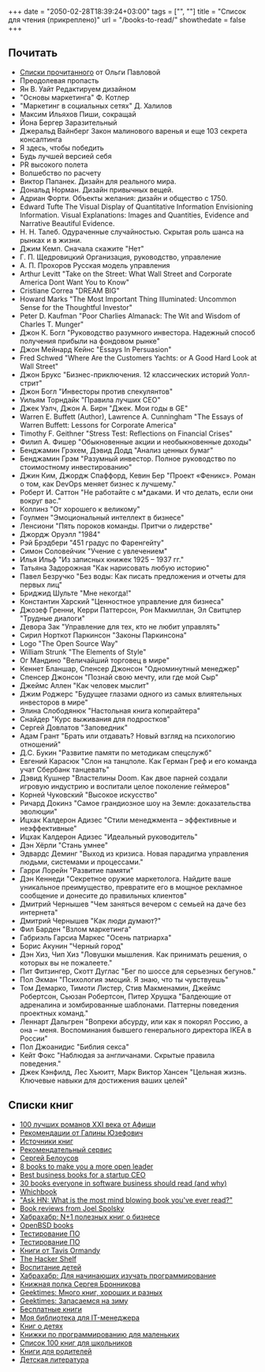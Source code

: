+++
date = "2050-02-28T18:39:24+03:00"
tags = ["", ""]
title = "Список для чтения (прикреплено)"
url = "/books-to-read/"
showthedate = false
+++

## Почитать

* [Списки прочитанного](http://olgapavlova.livejournal.com/tag/%D0%B4%D0%B0%D0%B2%D0%B0%D0%B9%D1%82%D0%B5%20%D0%BD%D0%B0%D0%BF%D0%B8%D1%88%D0%B5%D0%BC%20%D1%87%D1%82%D0%BE-%D0%BD%D0%B8%D0%B1%D1%83%D0%B4%D1%8C) от Ольги Павловой
* Преодолевая пропасть
* Ян В. Уайт Редактируем дизайном
* "Основы маркетинга" Ф. Котлер
* "Маркетинг в социальных сетях" Д. Халилов
* Максим Ильяхов Пиши, сокращай
* Йона Бергер Заразительный
* Джеральд Вайнберг Закон малинового варенья и еще 103 секрета консалтинга
* Я здесь, чтобы победить
* Будь лучшей версией себя
* PR высокого полета
* Волшебство по расчету
* Виктор Папанек. Дизайн для реального мира.
* Дональд Норман. Дизайн привычных вещей.
* Адриан Форти. Объекты желания: дизайн и общество с 1750.
* Edward Tufte The Visual Display of Quantitative Information
Envisioning Information. Visual Explanations: Images and Quantities, Evidence and Narrative Beautiful Evidence.
* Н. Н. Талеб. Одураченные случайностью. Скрытая роль шанса на рынках и в жизни.
* Джим Кемп. Сначала скажите "Нет"
* Г. П. Щедровицкий Организация, руководство, управление
* А. П. Прохоров Русская модель управления
* Arthur Levitt "Take on the Street: What Wall Street and Corporate America Dont Want You to Know"
* Cristiane Correa "DREAM BIG"
* Howard Marks "The Most Important Thing Illuminated: Uncommon Sense for the Thoughtful Investor"
* Peter D. Kaufman "Poor Charlies Almanack: The Wit and Wisdom of Charles T. Munger"
* Джон К. Богл "Руководство разумного инвестора. Надежный способ получения прибыли на фондовом рынке"
* Джон Мейнард Кейнс "Essays In Persuasion"
* Fred Schwed "Where Are the Customers Yachts: or A Good Hard Look at Wall Street"
* Джон Брукс "Бизнес-приключения. 12 классических историй Уолл-cтрит"
* Джон Богл "Инвесторы против спекулянтов"
* Уильям Торндайк "Правила лучших CEO"
* Джек Уэлч, Джон А. Бирн "Джек. Мои годы в GE"
* Warren E. Buffett (Author), Lawrence A. Cunningham "The Essays of Warren Buffett: Lessons for Corporate America"
* Timothy F. Geithner "Stress Test: Reflections on Financial Crises"
* Филип А. Фишер "Обыкновенные акции и необыкновенные доходы"
* Бенджамин Грэхем, Дэвид Додд "Анализ ценных бумаг"
* Бенджамин Грэм "Разумный инвестор. Полное руководство по стоимостному инвестированию"
* Джин Ким, Джордж Спаффорд, Кевин Бер "Проект «Феникс». Роман о том, как DevOps меняет бизнес к лучшему."
* Роберт И. Саттон "Не работайте с м*даками. И что делать, если они вокруг вас."
* Коллинз "От хорошего к великому"
* Гоулмен "Эмоциональный интеллект в бизнесе"
* Ленсиони "Пять пороков команды. Притчи о лидерстве"
* Джордж Оруэлл "1984"
* Рэй Брэдбери "451 градус по Фаренгейту"
* Симон Соловейчик "Учение с увлечением"
* Илья Ильф "Из записных книжек 1925 – 1937 гг."
* Татьяна Задорожная "Как нарисовать любую историю"
* Павел Безручко "Без воды: Как писать предложения и отчеты для первых лиц"
* Бриджид Шульте "Мне некогда!"
* Константин Харский "Ценностное управление для бизнеса"
* Джозеф Гренни, Керри Паттерсон, Рон Макмиллан, Эл Свитцлер "Трудные диалоги"
* Девора Зак "Управление для тех, кто не любит управлять"
* Сирил Норткот Паркинсон "Законы Паркинсона"
* Logo "The Open Source Way"
* William Strunk "The Elements of Style"
* Ог Мандино "Величайший торговец в мире"
* Кеннет Бланшар, Спенсер Джонсон "Одноминутный менеджер"
* Спенсер Джонсон "Познай свою мечту, или где мой Сыр"
* Джеймс Аллен "Как человек мыслит"
* Джим Роджерс "Будущее глазами одного из самых влиятельных инвесторов в мире"
* Элина Слободянюк "Настольная книга копирайтера"
* Снайдер "Курс выживания для подростков"
* Сергей Довлатов "Заповедник"
* Адам Грант "Брать или отдавать? Новый взгляд на психологию отношений"
* Д.С. Букин "Развитие памяти по методикам спецслужб"
* Евгений Карасюк "Слон на танцполе. Как Герман Греф и его команда учат Сбербанк танцевать"
* Дэвид Кушнер "Властелины Doom. Как двое парней создали игровую индустрию и воспитали целое поколение геймеров"
* Корней Чуковский "Высокое искусство"
* Ричард Докинз "Самое грандиозное шоу на Земле: доказательства эволюции"
* Ицхак Калдерон Адизес "Стили менеджмента – эффективные и неэффективные"
* Ицхак Калдерон Адизес "Идеальный руководитель"
* Дэн Хёрли "Стань умнее"
* Эдвардс Деминг "Выход из кризиса. Новая парадигма управления людьми, системами и процессами."
* Гарри Лорейн "Развитие памяти"
* Дэн Кеннеди "Секретное оружие маркетолога. Найдите ваше уникальное прeимущество, превратите его в мощное рекламное сообщение и донесите до правильных клиентов"
* Дмитрий Чернышев "Чем заняться вечером с семьей на даче без интернета"
* Дмитрий Чернышев "Как люди думают?"
* Фил Барден "Взлом маркетинга"
* Габриэль Гарсиа Маркес "Осень патриарха"
* Борис Акунин "Черный город"
* Дэн Хиз, Чип Хиз "Ловушки мышления. Как принимать решения, о которых вы не пожалеете."
* Пит Фитзингер, Скотт Дуглас "Бег по шоссе для серьезных бегунов."
* Пол Экман "Психология эмоций. Я знаю, что ты чувствуешь"
* Том Демарко, Тимоти Листер, Стив Макменамин, Джеймс Робертсон, Сьюзан Робертсон, Питер Хрущка
"Балдеющие от адреналина и зомбированные шаблонами. Паттерны поведения проектных команд."
* Леннарт Дальгрен "Вопреки абсурду, или как я покорял Россию, а она – меня. Воспоминания бывшего генерального директора IKEA в России"
* Пол Джоанидис "Библия секса"
* Кейт Фокс "Наблюдая за англичанами. Скрытые правила поведения."
* Джек Кэнфилд, Лес Хьюитт, Марк Виктор Хансен "Цельная жизнь. Ключевые навыки для достижения ваших целей"

## Списки книг

* [100 лучших романов ⅩⅩⅠ века от Афиши](http://mag.afisha.ru/stories/100-luchshih-romanov-veka/100-luchshih-romanov-veka/)
* [Рекомендации от Галины Юзефович](https://meduza.io/specials/books)
* [Источники книг](http://bibla.ru/estet/lists/%D0%B8%D1%81%D1%82%D0%BE%D1%87%D0%BD%D0%B8%D0%BA%D0%B8-%D0%BA%D0%BD%D0%B8%D0%B3/)
* [Рекомендательный сервис](http://nocover.ru/)
* [Сергей Белоусов](https://vc.ru/p/belousov-recommends)
* [8 books to make you a more open leader](https://opensource.com/open-organization/15/12/8-books-make-you-better-leader)
* [Best business books for a startup CEO](http://schoolofherring.com/2015/03/01/best-business-books-for-a-startup-ceo/)
* [30 books everyone in software business should read (and why)](http://www.dextronet.com/micro-isv-insights/2012/01/30-books-everyone-in-software-business-should-read-and-why/)
* [Whichbook](http://www.openingthebook.com/whichbook/)
* ["Ask HN: What is the most mind blowing book you've ever read?"](https://news.ycombinator.com/item?id=9674080)
* [Book reviews from Joel Spolsky](http://www.joelonsoftware.com/navLinks/fog0000000262.html)
* [Хабрахабр: N+1 полезных книг о бизнесе](http://habrahabr.ru/company/mosigra/blog/110797/)
* [OpenBSD books](http://www.openbsd.org/books.html)
* [Тестирование ПО](http://www.testingreferences.com/testingliterature.php)
* [Тестирование ПО](http://www.satisfice.com/bibliography.shtml)
* [Книги от Tavis Ormandy](http://taviso.decsystem.org/books.html)
* [The Hacker Shelf](http://hackershelf.com/browse/)
* [Воспитание детей](http://bibla.ru/estet/lists/%D0%B2%D0%BE%D1%81%D0%BF%D0%B8%D1%82%D0%B0%D0%BD%D0%B8%D0%B5-%D0%B4%D0%B5%D1%82%D0%B5%D0%B9/)
* [Хабрахабр: Для начинающих изучать программирование](http://habrahabr.ru/post/143737/)
* [Книжная полка Сергея Бронникова](http://bibla.ru/estet/lists/%D0%BA%D0%BD%D0%B8%D0%B6%D0%BD%D0%B0%D1%8F-%D0%BF%D0%BE%D0%BB%D0%BA%D0%B0-%D1%81%D0%B5%D1%80%D0%B3%D0%B5%D1%8F-%D0%B1%D1%80%D0%BE%D0%BD%D0%BD%D0%B8%D0%BA%D0%BE%D0%B2%D0%B0/)
* [Geektimes: Много книг, хороших и разных](http://geektimes.ru/post/77016/)
* [Geektimes: Запасаемся на зиму](http://geektimes.ru/post/76714/)
* [Бесплатные книги](http://habrahabr.ru/post/128280/)
* [Моя библиотека для IT-менеджера](https://habrahabr.ru/post/239425/)
* [Книг о детях](http://medium.com/@v.tvoih.rukah/%D0%BA%D0%BD%D0%B8%D0%B3%D0%B8-%D0%BE-%D0%B4%D0%B5%D1%82%D1%8F%D1%85-a8ce1b7b79ae#.1xc9tz3lm)
* [Книжки по программированию для маленьких](http://sdfgh153.livejournal.com/95604.html)
* [Список 100 книг для школьников](http://ksonin.livejournal.com/422794.html)
* [Книги для родителей](http://bibla.ru/estet/lists/%D0%BA%D0%BD%D0%B8%D0%B3%D0%B8-%D0%B4%D0%BB%D1%8F-%D1%80%D0%BE%D0%B4%D0%B8%D1%82%D0%B5%D0%BB%D0%B5%D0%B9/)
* [Детская литература](http://www.g0l.ru/blog/n3029)
